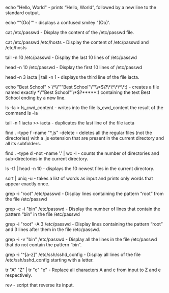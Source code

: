 echo "Hello, World" - prints “Hello, World”, followed by a new line to the standard output.

echo "\"(Ôo)'" - displays a confused smiley "(Ôo)'.

cat /etc/passwd - Display the content of the /etc/passwd file.

cat /etc/passwd /etc/hosts  - Display the content of /etc/passwd and /etc/hosts

tail -n 10 /etc/passwd - Display the last 10 lines of /etc/passwd

head -n 10 /etc/passwd - Display the first 10 lines of /etc/passwd

head -n 3 iacta | tail -n 1 - displays the third line of the file iacta.

echo "Best School" > \\\*\\\\"'\"Best School\"\\'"\\\\\*\$\\\?\\\*\\\*\\\*\\\*\\\*\:\) - creates a file named exactly \*\\'"Best School"\'\\*$\?\*\*\*\*\*:) containing the text Best School ending by a new line.

ls -la > ls_cwd_content - writes into the file ls_cwd_content the result of the command ls -la

tail -n 1 iacta >> iacta - duplicates the last line of the file iacta

find . -type f -name "*.js" -delete -  deletes all the regular files (not the directories) with a .js extension that are present in the current directory and all its subfolders.

find . -type d -not -name '.' | wc -l -  counts the number of directories and sub-directories in the current directory.

ls -t1 | head -n 10 -  displays the 10 newest files in the current directory.

sort | uniq -u -  takes a list of words as input and prints only words that appear exactly once.

grep -i "root" /etc/passwd - Display lines containing the pattern “root” from the file /etc/passwd

grep -c -i "bin" /etc/passwd - Display the number of lines that contain the pattern “bin” in the file /etc/passwd

grep -i "root" -A 3 /etc/passwd - Display lines containing the pattern “root” and 3 lines after them in the file /etc/passwd.

grep -i -v "bin" /etc/passwd - Display all the lines in the file /etc/passwd that do not contain the pattern “bin”.

grep -i "^[a-z]" /etc/ssh/sshd_config - Display all lines of the file /etc/ssh/sshd_config starting with a letter.

tr "A" "Z" | tr "c" "e" - Replace all characters A and c from input to Z and e respectively.






rev -  script that reverse its input.
